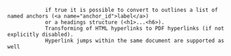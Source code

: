 
				if true it is possible to convert to outlines a list of named anchors (<a name="anchor_id">label</a>)
				or a headings structure (<h1>...<h6>).
				Transforming of HTML hyperlinks to PDF hyperlinks (if not explicitly disabled).
				Hyperlink jumps within the same document are supported as well